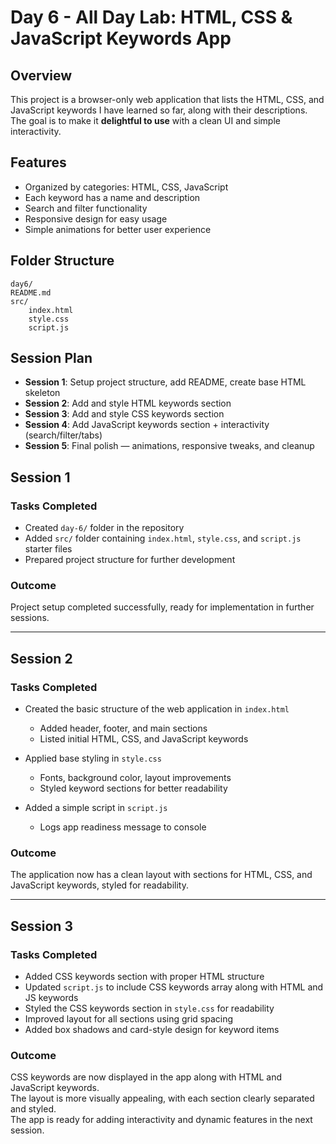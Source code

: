 # Day 6 - All Day Lab: HTML, CSS & JavaScript Keywords App

## Overview
This project is a browser-only web application that lists the HTML, CSS, and JavaScript keywords I have learned so far, along with their descriptions. The goal is to make it **delightful to use** with a clean UI and simple interactivity.

## Features
- Organized by categories: HTML, CSS, JavaScript
- Each keyword has a name and description
- Search and filter functionality
- Responsive design for easy usage
- Simple animations for better user experience

## Folder Structure
    day6/
    README.md
    src/
        index.html
        style.css
        script.js

## Session Plan
- **Session 1**: Setup project structure, add README, create base HTML skeleton
- **Session 2**: Add and style HTML keywords section
- **Session 3**: Add and style CSS keywords section
- **Session 4**: Add JavaScript keywords section + interactivity (search/filter/tabs)
- **Session 5**: Final polish — animations, responsive tweaks, and cleanup

## Session 1

### Tasks Completed
- Created `day-6/` folder in the repository  
- Added `src/` folder containing `index.html`, `style.css`, and `script.js` starter files  
- Prepared project structure for further development  

### Outcome
Project setup completed successfully, ready for implementation in further sessions.  

---

## Session 2

### Tasks Completed
- Created the basic structure of the web application in `index.html`  
  - Added header, footer, and main sections  
  - Listed initial HTML, CSS, and JavaScript keywords  

- Applied base styling in `style.css`  
  - Fonts, background color, layout improvements  
  - Styled keyword sections for better readability  

- Added a simple script in `script.js`  
  - Logs app readiness message to console  

### Outcome
The application now has a clean layout with sections for HTML, CSS, and JavaScript keywords, styled for readability.

---

## Session 3

### Tasks Completed
- Added CSS keywords section with proper HTML structure
- Updated `script.js` to include CSS keywords array along with HTML and JS keywords
- Styled the CSS keywords section in `style.css` for readability
- Improved layout for all sections using grid spacing
- Added box shadows and card-style design for keyword items

### Outcome
CSS keywords are now displayed in the app along with HTML and JavaScript keywords.  
The layout is more visually appealing, with each section clearly separated and styled.  
The app is ready for adding interactivity and dynamic features in the next session.
